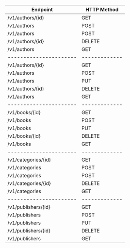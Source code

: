 | Endpoint             | HTTP Method |
|----------------------|-------------|
| /v1/authors/{id}    | GET         |
| /v1/authors         | POST        |
| /v1/authors         | POST        |
| /v1/authors/{id}    | DELETE      |
| /v1/authors         | GET         |
|----------------------|-------------|
| /v1/authors/{id}    | GET         |
| /v1/authors         | POST        |
| /v1/authors         | PUT         |
| /v1/authors/{id}    | DELETE      |
| /v1/authors         | GET         |
|----------------------|-------------|
| /v1/books/{id}      | GET         |
| /v1/books           | POST        |
| /v1/books           | PUT         |
| /v1/books/{id}      | DELETE      |
| /v1/books           | GET         |
|----------------------|-------------|
| /v1/categories/{id} | GET         |
| /v1/categories      | POST        |
| /v1/categories      | POST        |
| /v1/categories/{id} | DELETE      |
| /v1/categories      | GET         |
|----------------------|-------------|
| /v1/publishers/{id} | GET         |
| /v1/publishers      | POST        |
| /v1/publishers      | PUT         |
| /v1/publishers/{id} | DELETE      |
| /v1/publishers      | GET         |

